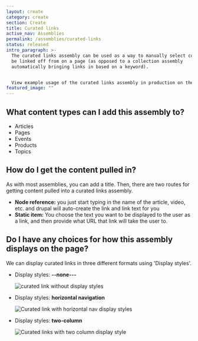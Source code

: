 ```yaml
---
layout: create
category: create
section: Create
title: Curated links
active_nav: Assemblies
permalink: /assemblies/curated-links
status: released
intro_paragraph: >-
  The curated links assembly can be used as a way to manually select content to
  be linked off from on a page (as opposed to a collection assembly
  automatically bringing links in based on a keyword).


  View example usage of the curated links assembly in production on the [Quarkus product page](https://developers.redhat.com/products/quarkus/getting-started) and the [Serverless topic page](https://developers.redhat.com/topics/serverless-architecture)
featured_image: ""
---
```

## What content types can I add this assembly to?

* Articles 
* Pages
* Events
* Products
* Topics

## How do I get the content pulled in?

As with most assemblies, you can add a title. Then, there are two routes for getting content pulled into a curated links assembly. 

* **Node reference:** you just start typing in the name of the article, video, etc. and drupal will auto-create the link and link text for you
* **Static item:** You choose the text you want to be displayed to the user as a link, and then provide what URL that link will take the user to. 

## Do I have any choices for how this assembly displays on the page?

We can display curated links in three different formats using 'Display styles'.

* Display styles: **\--none---**

  ![curated link without display styles](/design-manual/assets/uploads/curated-link.png)
* Display styles: **horizontal navigation**

  ![Curated link with horizontal nav display styles](/design-manual/assets/uploads/curated-link-horizontal.png)
* Display styles: **two-column**

  ![Curated links with two column display style](/design-manual/assets/uploads/curated-link-2col.png)